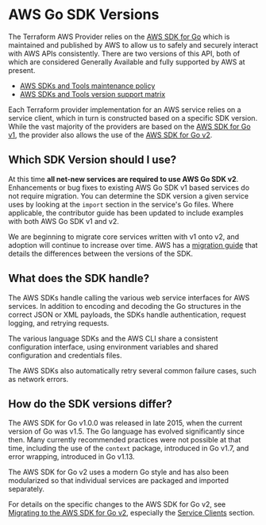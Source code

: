# AWS Go SDK Versions

The Terraform AWS Provider relies on the [AWS SDK for Go](https://aws.amazon.com/sdk-for-go/) which is maintained and published by AWS to allow us to safely and securely interact with AWS APIs consistently.
There are two versions of this API, both of which are considered Generally Available and fully supported by AWS at present.

- [AWS SDKs and Tools maintenance policy](https://docs.aws.amazon.com/sdkref/latest/guide/maint-policy.html)
- [AWS SDKs and Tools version support matrix](https://docs.aws.amazon.com/sdkref/latest/guide/version-support-matrix.html)

Each Terraform provider implementation for an AWS service relies on a service client, which in turn is constructed based on a specific SDK version.
While the vast majority of the providers are based on the [AWS SDK for Go v1](https://github.com/aws/aws-sdk-go), the provider also allows the use of the [AWS SDK for Go v2](https://github.com/aws/aws-sdk-go-v2).

## Which SDK Version should I use?

At this time **all net-new services are required to use AWS Go SDK v2**.
Enhancements or bug fixes to existing AWS Go SDK v1 based services do not require migration.
You can determine the SDK version a given service uses by looking at the `import` section in the service's Go files.
Where applicable, the contributor guide has been updated to include examples with both AWS Go SDK v1 and v2.

We are beginning to migrate core services written with v1 onto v2, and adoption will continue to increase over time.
AWS has a [migration guide](https://aws.github.io/aws-sdk-go-v2/docs/migrating/) that details the differences between the versions of the SDK.

## What does the SDK handle?

The AWS SDKs handle calling the various web service interfaces for AWS services.
In addition to encoding and decoding the Go structures in the correct JSON or XML payloads,
the SDKs handle authentication, request logging, and retrying requests.

The various language SDKs and the AWS CLI share a consistent configuration interface,
using environment variables and shared configuration and credentials files.

The AWS SDKs also automatically retry several common failure cases, such as network errors.

## How do the SDK versions differ?

The AWS SDK for Go v1.0.0 was released in late 2015, when the current version of Go was v1.5.
The Go language has evolved significantly since then.
Many currently recommended practices were not possible at that time,
including the use of the `context` package, introduced in Go v1.7,
and error wrapping, introduced in Go v1.13.

The AWS SDK for Go v2 uses a modern Go style
and has also been modularized so that individual services are packaged and imported separately.

For details on the specific changes to the AWS SDK for Go v2,
see [Migrating to the AWS SDK for Go v2](https://aws.github.io/aws-sdk-go-v2/docs/migrating/),
especially the [Service Clients](https://aws.github.io/aws-sdk-go-v2/docs/migrating/#service-clients) section.
